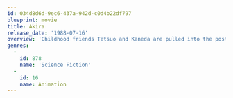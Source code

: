 ```yaml
---
id: 034d8d6d-9ec6-437a-942d-c0d4b22df797
blueprint: movie
title: Akira
release_date: '1988-07-16'
overview: 'Childhood friends Tetsuo and Kaneda are pulled into the post-apocalyptic underworld of Neo-Tokyo and forced to fight for their very survival. Kaneda is a bike gang leader, and Tetsuo is a member of a tough motorcycle crew who becomes involved in a covert government project called Akira. But a bloody battle ensues when Kaneda sets out to save his friend.'
genres:
  -
    id: 878
    name: 'Science Fiction'
  -
    id: 16
    name: Animation
---
```

